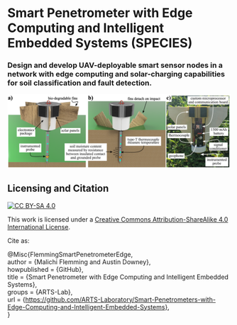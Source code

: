 # Smart Penetrometer with Edge Computing and Intelligent Embedded Systems (SPECIES) 
### Design and develop UAV-deployable smart sensor nodes in a network with edge computing and solar-charging capabilities for soil classification and fault detection.

<p align="center">
<img src="media/header.png" alt="drawing" width="700"/>
</p>
<p align="center">
</p>


## Licensing and Citation

[![CC BY-SA 4.0][cc-by-sa-shield]][cc-by-sa]

This work is licensed under a
[Creative Commons Attribution-ShareAlike 4.0 International License][cc-by-sa].

[cc-by-sa]: http://creativecommons.org/licenses/by-sa/4.0/
[cc-by-sa-image]: https://licensebuttons.net/l/by-sa/4.0/88x31.png
[cc-by-sa-shield]: https://img.shields.io/badge/License-CC%20BY--SA%204.0-lightgrey.svg


Cite as:

@Misc{FlemmingSmartPenetrometerEdge,  
  author       = {Malichi Flemming and Austin Downey},  
  howpublished = {GitHub},  
  title        = {Smart Penetrometer with Edge Computing and Intelligent Embedded Systems},  
  groups       = {ARTS-Lab},  
  url          = {https://github.com/ARTS-Laboratory/Smart-Penetrometers-with-Edge-Computing-and-Intelligent-Embedded-Systems},  
}











